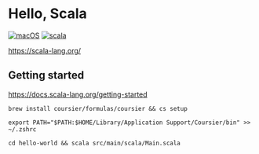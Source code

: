 # Hello, Scala

[![macOS](https://img.shields.io/badge/macOS-Sonoma-black)](https://developer.apple.com/macos/sonoma/)
[![scala](https://img.shields.io/badge/scala-3-red)](https://docs.scala-lang.org/scala3/new-in-scala3.html)

https://scala-lang.org/

## Getting started

https://docs.scala-lang.org/getting-started

```
brew install coursier/formulas/coursier && cs setup
```

```
export PATH="$PATH:$HOME/Library/Application Support/Coursier/bin" >> ~/.zshrc
```

```
cd hello-world && scala src/main/scala/Main.scala
```
